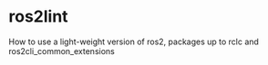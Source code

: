 # ros2lint
How to use a light-weight version of ros2, packages up to rclc and ros2cli_common_extensions
